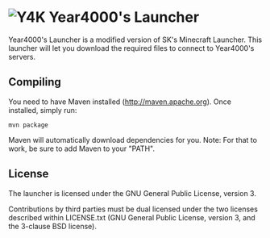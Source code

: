 ![Y4K](http://www.year4000.net/logo_square.png) Year4000's Launcher
=======================

Year4000's Launcher is a modified version of SK's Minecraft Launcher.
This launcher will let you download the required files to connect to Year4000's servers.


Compiling
---------

You need to have Maven installed (http://maven.apache.org). Once installed,
simply run:

    mvn package

Maven will automatically download dependencies for you. Note: For that to work,
be sure to add Maven to your "PATH".


License
-------

The launcher is licensed under the GNU General Public License, version 3.

Contributions by third parties must be dual licensed under the two licenses
described within LICENSE.txt (GNU General Public License, version 3, and the
3-clause BSD license).
